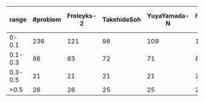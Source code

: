 
| range | #problem | Froleyks-2 | TakehideSoh | YuyaYamada-N | haz-2 | haz-single-2 | junkawahara | telematik-tuhh | tigrisg | toda5603 |
| --- | --- | --- | --- | --- | --- | --- | --- | --- | --- | --- |
| 0-0.1 | 236 | 121 | 98 | 109 | 193 | 97 | 49 | 193 | 161 | 97 |
| 0.1-0.3 | 86 | 83 | 72 | 71 | 85 | 74 | 44 | 86 | 84 | 67 |
| 0.3-0.5 | 21 | 21 | 21 | 21 | 21 | 21 | 17 | 21 | 21 | 19 |
| >0.5 | 26 | 26 | 25 | 25 | 23 | 25 | 12 | 26 | 26 | 24 |